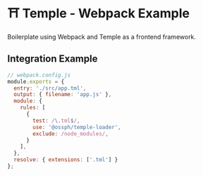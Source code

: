 # ⛩️ Temple - Webpack Example

Boilerplate using Webpack and Temple as a frontend framework.

## Integration Example

```js
// webpack.config.js
module.exports = {
  entry: './src/app.tml',
  output: { filename: 'app.js' },
  module: {
    rules: [
      {
        test: /\.tml$/,
        use: '@ossph/temple-loader',
        exclude: /node_modules/,
      }
    ],
  },
  resolve: { extensions: ['.tml'] }
};
```